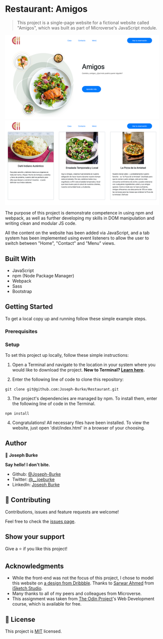 # Restaurant: Amigos

> This project is a single-page website for a fictional website called "Amigos", which was built as part of Microverse's JavaScript module.

![screenshot](./screenshots/home_screenshot.png)
![screenshot](./screenshots/menu_screenshot.png)

The purpose of this project is demonstrate competence in using npm and webpack, as well as further developing my skills in DOM manipulation and writing clean and modular JS code.

All the content on the website has been added via JavaScript, and a tab system has been implemented using event listeners to allow the user to switch between "Home", "Contact" and "Menu" views.

## Built With

- JavaScript
- npm (Node Package Manager)
- Webpack
- Sass
- Bootstrap

## Getting Started

To get a local copy up and running follow these simple example steps.

### Prerequisites

### Setup

To set this project up locally, follow these simple instructions:

1. Open a Terminal and navigate to the location in your system where you would like to download the project. **New to Terminal? [Learn here](https://www.freecodecamp.org/news/conquering-the-command-line-f85f5e46c07c/).**

2. Enter the following line of code to clone this repository:

`git clone git@github.com:Joseph-Burke/Restaurant.git`

3. The project's dependencies are managed by npm. To install them, enter the following line of code in the Terminal.

`npm install`

4. Congratulations! All necessary files have been installed. To view the website, just open 'dist/index.html' in a browser of your choosing.

## Author

👤 **Joseph Burke**

  **Say hello! I don't bite.**

- Github: [@Joseph-Burke](https://github.com/Joseph-Burke)
- Twitter: [@__joeburke](https://twitter.com/__joeburke)
- LinkedIn: [Joseph Burke](https://www.linkedin.com/in/joseph-burke-b7a8261a5)

## 🤝 Contributing

Contributions, issues and feature requests are welcome!

Feel free to check the [issues page](issues/).

## Show your support

Give a ⭐️ if you like this project!

## Acknowledgments

- While the front-end was not the focus of this project, I chose to model this website on [a design from Dribbble](https://dribbble.com/shots/11741059-Food-landing-Page). Thanks to [Sarwar Ahmed](https://dribbble.com/sarwar_ms) from [iSketch Studio](https://dribbble.com/isketch_studio).
- Many thanks to all of my peers and colleagues from Microverse.
- This assignment was taken from [The Odin Project](https://www.theodinproject.com/home)'s Web Development course, which is available for free.

## 📝 License

This project is [MIT](lic.url) licensed.
